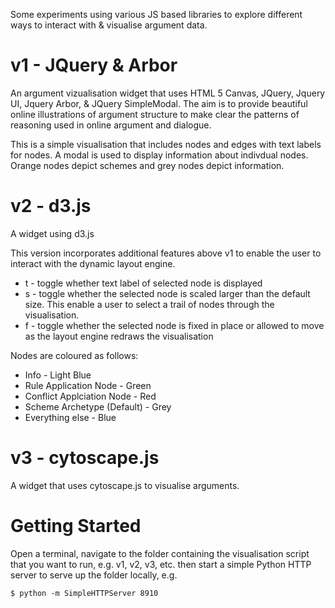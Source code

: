 Some experiments using various JS based libraries to explore different ways to interact with & visualise argument data.


v1 - JQuery & Arbor
===================

An argument vizualisation widget that uses HTML 5 Canvas, JQuery, Jquery UI, Jquery Arbor, & JQuery SimpleModal. The aim is to provide beautiful online illustrations of argument structure to make clear the patterns of reasoning used in online argument and dialogue.

This is a simple visualisation that includes nodes and edges with text labels for nodes. A modal is used to display information about indivdual nodes. Orange nodes depict schemes and grey nodes depict information.


v2 - d3.js
==========

A widget using d3.js

This version incorporates additional features above v1 to enable the user to interact with the dynamic layout engine.

* t - toggle whether text label of selected node is displayed
* s - toggle whether the selected node is scaled larger than the default size. This enable a user to select a trail of nodes through the visualisation.
* f - toggle whether the selected node is fixed in place or allowed to move as the layout engine redraws the visualisation

Nodes are coloured as follows:

* Info - Light Blue
* Rule Application Node - Green
* Conflict Applciation Node - Red
* Scheme Archetype (Default) - Grey
* Everything else - Blue


v3 - cytoscape.js
=================

A widget that uses cytoscape.js to visualise arguments.


Getting Started
===============

Open a terminal, navigate to the folder containing the visualisation script that you want to run, e.g. v1, v2, v3, etc. then start a simple Python HTTP server to serve up the folder locally, e.g. 


    $ python -m SimpleHTTPServer 8910


